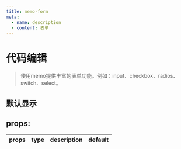 ```yaml
---
title: memo-form
meta:
  - name: description
  - content: 表单
---
```


# 代码编辑
> 使用memo提供丰富的表单功能。例如：input、checkbox、radios、switch、select。
<script setup lang="ts">
import moForm from "../components/form/form.vue";
import moInput from "../components/form/input.vue";
import moControl from "../components/form/control.vue";
import moSelect from "../components/form/select.vue";
import moButton from "../components/buttons/index.vue"
import moRadios from "../components/form/radios.vue"
import moCheckbox from "../components/form/checkbox.vue"
const al = ()=>alert("memo")
</script>

## 默认显示
<div class="demo">
  <mo-form method="get" enctype="multipart/form-data">
    <moControl id="setp-1" label="name">
      <moInput width="100%" placeholder="memo-input" type="text" id="setp-1">
        <template  #start>
          <moButton color="primary" size="small" :round="false" class="whitespace-nowrap">www</moButton>
        </template>
        <template  #end>
          <moButton color="secondary" size="small" :round="false" class="whitespace-nowrap">.com</moButton>
        </template>
      </moInput>
    </moControl>
    <moControl id="setp-2" mode="block" label="last name">
      <moInput width="100%" placeholder="memo-input" type="text" id="setp-2">
      </moInput>
    </moControl>
    <moControl id="setp-3" label="last name">
      <moSelect width="20%" id="setp-3"></moSelect>
    </moControl>
    <moControl id="setp-4" label="数学">
      <moRadios class="mr-3" width="20%" id="setp-4"></moRadios>
    </moControl>
       <moControl id="setp-4" label="英语">
      <moRadios width="20%"></moRadios>
    </moControl>
    <div class="flex">
      <moControl id="setp-5" label="item-1">
        <moCheckbox class="mr-5" id="setp-5"></moCheckbox>
      </moControl>
      <moControl id="setp-6" label="item-2">
        <moCheckbox class="mr-5" id="setp-6"></moCheckbox>
      </moControl>
    </div>
  </mo-form>
</div>

## props:

| props | type | description | default |
| ----- | ---- | ----------- | ------- |

